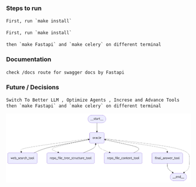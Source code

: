 ### Steps to run

    First, run `make install`

    First, run `make install`

    then `make Fastapi` and `make celery` on different terminal

### Documentation

    check /docs route for swagger docs by Fastapi

### Future / Decisions

    Switch To Better LLM , Optimize Agents , Increse and Advance Tools
    then `make Fastapi` and `make celery` on different terminal
    
![graph](https://github.com/IWhitebird/code-reviewer/blob/master/asset/workflow.png)
